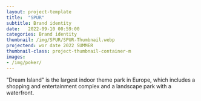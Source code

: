```yaml
---
layout: project-template
title:  "SPUR"
subtitle: Brand identity
date:   2022-09-10 00:59:00
categories: Brand identity
thumbnail: /img/SPUR/SPUR-Thumbnail.webp
projectend: wor date 2022 SUMMER
thumbnail-class: project-thumbnail-container-m
images:
- /img/poker/
---
```


"Dream Island" is the largest indoor theme park in Europe, which includes a shopping and entertainment complex and a landscape park with a waterfront.
